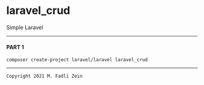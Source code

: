 # laravel_crud
 Simple Laravel

---
#### PART 1
```
composer create-project laravel/laravel laravel_crud
```

---

```
Copyright 2021 M. Fadli Zein
```